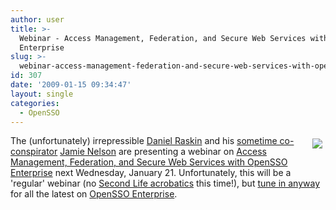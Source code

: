 ```yaml
---
author: user
title: >-
  Webinar - Access Management, Federation, and Secure Web Services with OpenSSO
  Enterprise
slug: >-
  webinar-access-management-federation-and-secure-web-services-with-opensso-enterprise
id: 307
date: '2009-01-15 09:34:47'
layout: single
categories:
  - OpenSSO
---
```


<span style="margin: 5px; float: right;">[![](https://opensso.dev.java.net/images/logo.gif)](https://www2.sun.de/dct/forms/reg_us_0601_663_0.jsp)</span>

The (unfortunately) irrepressible [Daniel Raskin](http://blogs.sun.com/raskin/) and his [sometime co-conspirator](http://blog.superpat.com/2008/09/30/opensso-in-second-life/) [Jamie Nelson](http://developers.sun.com/identity/reference/techart/accessmgmt.html) are presenting a webinar on [Access Management, Federation, and Secure Web Services with OpenSSO Enterprise](https://www2.sun.de/dct/forms/reg_us_0601_663_0.jsp) next Wednesday, January 21\. Unfortunately, this will be a 'regular' webinar (no [Second Life acrobatics](http://www.sun.com/emrkt/campaign_assets/secondlife/opensso.jsp) this time!), but [tune in anyway](https://www2.sun.de/dct/forms/reg_us_0601_663_0.jsp) for all the latest on [OpenSSO Enterprise](http://www.sun.com/software/products/opensso_enterprise/).